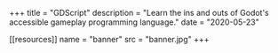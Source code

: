 +++
title = "GDScript"
description = "Learn the ins and outs of Godot's accessible gameplay programming language."
date = "2020-05-23"

[[resources]]
name = "banner"
src = "banner.jpg"
+++
